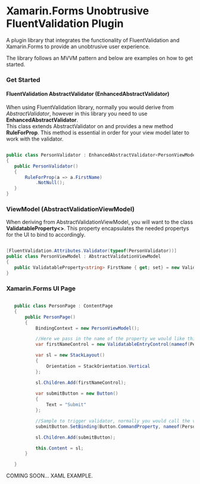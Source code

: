 # Xamarin.Forms Unobtrusive FluentValidation Plugin
A plugin library that integrates the functionality of FluentValidation and Xamarin.Forms to provide an unobtrusive user experience.

The library follows an MVVM pattern and below are examples on how to get started.  
 
 ### Get Started
 
 #### FluentValidation AbstractValidator (EnhancedAbstractValidator)
 
 When using FluentValidation library, normally you would derive from *AbstractValidator<T>*, however in this library you need to use **EnhancedAbstractValidator<T>**.  
 This class extends AbstractValidator<T> on and provides a new method **RuleForProp**.  This method is essential in order for your view model later to work with the validator.
 
 ```csharp
 
 public class PersonValidator : EnhancedAbstractValidator<PersonViewModel>
 {
	public PersonValidator()
	{
		RuleForProp(a => a.FirstName)
			.NotNull();
	} 
 }
 
 ```
 
 ### ViewModel (AbstractValidationViewModel)
 
 When deriving from AbstractValidationViewModel, you will want to the class **ValidatableProperty<>**.  This property encapsulates the needed propertys for the UI to bind to accordingly.
 
 ```csharp
 
 [FluentValidation.Attributes.Validator(typeof(PersonValidator))]
 public class PersonViewModel : AbstractValidationViewModel
 {
	public ValidatableProperty<string> FirstName { get; set} = new ValidatableProperty<string>();
 }
 
 ```
 
 ### Xamarin.Forms UI Page
 
 ```csharp
 
	public class PersonPage : ContentPage
    {
        public PersonPage()
        {
            BindingContext = new PersonViewModel();

			//Here we pass in the name of the property we would like this control to bind to. 
            var firstNameControl = new ValidatableEntryControl(nameof(PersonViewModel.FirstName));

            var sl = new StackLayout()
            {
                Orientation = StackOrientation.Vertical
            };

            sl.Children.Add(firstNameControl);
			
            var submitButton = new Button()
			{
				Text = "Submit"
			};

			//Sample to trigger validator, normally you would call the validator from within your view model.
            submitButton.SetBinding(Button.CommandProperty, nameof(PersonViewModel.ValidateCommand));

            sl.Children.Add(submitButton);

            this.Content = sl;
        }

    }
 
 ```
 
 COMING SOON... XAML EXAMPLE.